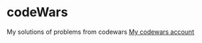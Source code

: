 # codeWars
My solutions of problems from codewars
[My codewars account](https://www.codewars.com/users/rustamoff1999)
